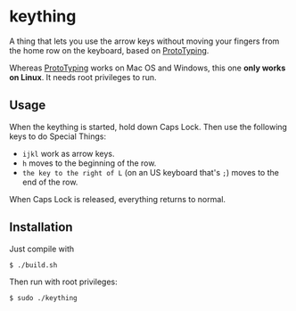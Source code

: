 # keything

A thing that lets you use the arrow keys without moving your fingers from the home row on the keyboard, based on [ProtoTyping].

Whereas [ProtoTyping] works on Mac OS and Windows, this one **only works on Linux**.
It needs root privileges to run.

[ProtoTyping]: https://github.com/pnutus/ProtoTyping

## Usage

When the keything is started, hold down Caps Lock.
Then use the following keys to do Special Things:

- `ijkl` work as arrow keys.
- `h` moves to the beginning of the row.
- `the key to the right of L` (on an US keyboard that's `;`) moves to the end of the row.

When Caps Lock is released, everything returns to normal.

## Installation

Just compile with

```bash
$ ./build.sh
```

Then run with root privileges:

```bash
$ sudo ./keything
```
